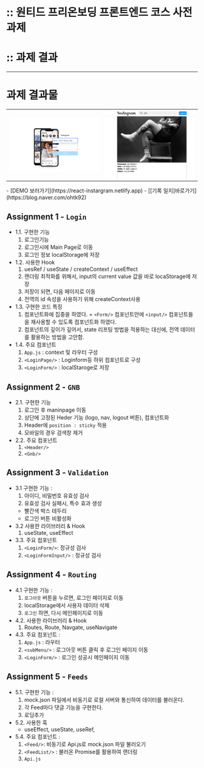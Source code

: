 # :: 원티드 프리온보딩 프론트엔드 코스 사전과제

# :: 과제 결과

---

<h1>과제 결과물 </h2>
<table>
  <tbody>
    <tr>
      <td>
        <a href="">
          <img align="center" src="https://raw.githubusercontent.com/ohtaekwon/OHTK-Portfolio/master/images/instar_main_1.png" width="550" alt-text="로그인 페이지" >
        </a>
      </td>
      <td>
        <a href="">
          <img align="center" src="https://raw.githubusercontent.com/ohtaekwon/OHTK-Portfolio/master/images/instar_main_2.png" width="550" alt-text="메인페이지">
        </a>
      </td>
    </tr>
  </tbody>
</table>
- [DEMO 보러가기](https://react-instargram.netlify.app)
- [[기록 일지]바로가기](https://blog.naver.com/ohtk92)

## Assignment 1 - `Login`

- 1.1. 구현한 기능
  1. 로그인기능
  2. 로그인시에 Main Page로 이동
  3. 로그인 정보 localStorage에 저장
- 1.2. 사용한 Hook
  1. uesRef / useState / createContext / useEffect
  2. 랜더링 최적화를 위해서, input의 current value 값을 바로 locaStorage에 저장
  3. 저장이 되면, 다음 페이지로 이동
  4. 전역의 id 속성을 사용하기 위해 createContext사용
- 1.3. 구현한 코드 특징
  1. 컴포넌트화에 집중을 하였다. = `<Form/>` 컴포넌트안에 `<input/>` 컴포넌트들을 재사용할 수 있도록 컴포넌트화 하였다.
  2. 컴포넌트의 깊이가 깊어서, state 리프팅 방법을 적용하는 대신에, 전역 데이터를 활용하는 방법을 고안함.
- 1.4. 주요 컴포넌트
  1. `App.js` : context 및 라우터 구성
  2. `<LoginPage/>` : Loginform등 하위 컴포넌트로 구성
  3. `<LoginForm/>` : localStaroge로 저장

## Assignment 2 - `GNB`

- 2.1. 구현한 기능
  1. 로그인 후 maninpage 이동
  2. 상단에 고정된 Heder 기능 (logo, nav, logout 버튼), 컴포넌트화
  3. Header에 `position : sticky` 적용
  4. 모바일의 경우 검색창 제거
- 2.2. 주요 컴포넌트
  1. `<Header/>`
  2. `<Gnb/>`

## Assignment 3 - `Validation`

- 3.1 구현한 기능 :
  1. 아이디, 비밀번호 유효성 검사
  2. 유효성 검사 실패시, 특수 효과 생성
  - 빨간색 박스 테두리
  - 로그인 버튼 비활성화
- 3.2 사용한 라이브러리 & Hook
  1. useState, useEffect
- 3.3. 주요 컴포넌트
  1. `<LoginForm/>`: 정규성 검사
  2. `<LoginFormInput/>` : 정규성 검사

## Assignment 4 - `Routing`

- 4.1 구현한 기능 :
  1. `로그아웃` 버튼을 누르면, 로그인 페이지로 이동
  2. localStorage에서 사용자 데이터 삭제
  3. `로그인` 하면, 다시 메인페이지로 이동
- 4.2. 사용한 라이브러리 & Hook
  1. Routes, Route, Navgate, useNavigate
- 4.3. 주요 컴포넌트 :
  1. `App.js` : 라우터
  2. `<subMenu/>` : 로그아웃 버튼 클릭 후 로그인 페이지 이동
  3. `<LoginForm/>` : 로그인 성공시 메인페이지 이동

## Assignment 5 - `Feeds`

- 5.1. 구현한 기능 :
  1.  mock.json 파일에서 비동기로 로컬 서버와 통신하여 데이터를 불러온다.
  2.  각 Feed마다 댓글 기능을 구현한다.
  3.  로딩추가
- 5.2. 사용한 훅
  - useEffect, useState, useRef,
- 5.4. 주요 컴포넌트 :
  1. `<Feed/>`: 비동기로 Api.js로 mock.json 파일 불러오기
  2. `<FeedList/>` : 불러온 Promise를 활용하여 랜더링
  3. `Api.js`
